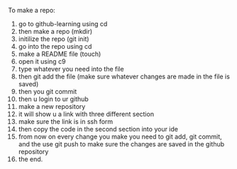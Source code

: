 To make a repo:
1. go to github-learning using cd
2. then make a repo (mkdir)
3. initilize the repo (git init)
4. go into the repo using cd
5. make a README file (touch)
6. open it using c9
7. type whatever you need into the file
8. then git add the file (make sure whatever changes are made in the file is saved)
9. then you git commit
10. then u login to ur github
11. make a new repository
12. it will show u a link with three different section
13. make sure the link is in ssh form
14. then copy the code in the second section into your ide
15. from now on every change you make you need to git add, git commit, and the use git push to make sure the changes are saved in the github repository
16. the end.